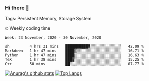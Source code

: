 ### Hi there 👋

Tags: Persistent Memory, Storage System

<!--

[![Anurag's github stats](https://github-readme-stats.vercel.app/api?username=wwyf)](https://github.com/anuraghazra/github-readme-stats)

[![Anurag's github stats](https://github-readme-stats.vercel.app/api?username=wwyf&count_private=true)](https://github.com/anuraghazra/github-readme-stats)


[![Top Langs](https://github-readme-stats.vercel.app/api/top-langs/?username=wwyf&count_private=true&&hide=jupyter%20notebook,html)](https://github.com/anuraghazra/github-readme-stats)



-->


⏱ Weekly coding time

<!--START_SECTION:waka-->
```text
Week: 23 November, 2020 - 30 November, 2020

sh         4 hrs 31 mins   ██████████▓░░░░░░░░░░░░░░   42.09 % 
Markdown   1 hr 47 mins    ████▒░░░░░░░░░░░░░░░░░░░░   16.71 % 
Python     1 hr 47 mins    ████░░░░░░░░░░░░░░░░░░░░░   16.63 % 
TeX        1 hr 38 mins    ███▓░░░░░░░░░░░░░░░░░░░░░   15.25 % 
C++        50 mins         ██░░░░░░░░░░░░░░░░░░░░░░░   07.77 % 
```
<!--END_SECTION:waka-->



[![Anurag's github stats](https://github-readme-stats.vercel.app/api?username=wwyf&count_private=true&show_icons=true&hide_border=true)](https://github.com/anuraghazra/github-readme-stats) [![Top Langs](https://github-readme-stats.vercel.app/api/top-langs/?username=wwyf&count_private=true&hide=jupyter%20notebook,html&langs_count=10&layout=compact&hide_border=true)](https://github.com/anuraghazra/github-readme-stats)

<!--

[![willianrod's wakatime stats](https://github-readme-stats.vercel.app/api/wakatime?username=wwyf)](https://github.com/anuraghazra/github-readme-stats)


-->
